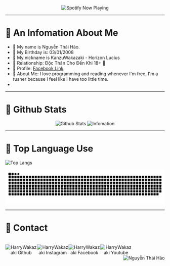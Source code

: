 <p align="center">
    <img src="https://now-playing-on-spotify.vercel.app/api/spotify" alt="Spotify Now Playing" width="350"/></a>
</p>

<hr>

# 👑 An Infomation About Me

-   👀 My name is Nguyễn Thái Hảo.
-   🎂 My Birthday is: 03/01/2008
-   👑 My nickname is KanzuWakazaki - Horizon Lucius
-   💓 Relationship: Độc Thân Cho Đến Khi 18+ 👀
-   🌟 Profile: [Facebook Link](https://www.facebook.com/Lazic.Kanzu)
-   💎 About Me: I love programming and reading whenever I'm free, I'm a rusher because I feel like I have too little time.
-   
<hr>

# 👑 Github Stats

<p align="center">
<img src="https://github-readme-stats.vercel.app/api?username=HarryWakazaki&include_all_commits=true&count_private=true&show_icons=true&custom_title=Nguy%E1%BB%85n%20Th%C3%A1i%20H%E1%BA%A3o%20Stats&line_height=20&title_color=7A7ADB&icon_color=2234AE&text_color=D3D3D3&bg_color=0,000000,130F40" alt = "Github Stats">
<img width="200" src="https://github-profile-trophy.vercel.app/?username=HarryWakazaki&column=8&theme=onedark&no-frame=true" alt = "Infomation">
</p>

<hr>

# 👑 Top Language Use

![Top Langs](https://github-readme-stats.vercel.app/api/top-langs/?username=HarryWakazaki&text_color=daf7dc&bg_color=151515)

![](https://github.com/Platane/snk/raw/output/github-contribution-grid-snake.svg)

<hr>

# 👑 Contact
<p align="center">
</br>
<a href="https://github.com/HarryWakazaki">
  <img align="left" alt="HarryWakazaki Github" width="100" src="https://cdn.jsdelivr.net/npm/simple-icons@v3/icons/github.svg" />
</a>
<a href="https://www.instagram.com/lazic.kanzu/">
  <img align="left" alt="HarryWakazaki Instagram" width="100" src="https://cdn.jsdelivr.net/npm/simple-icons@v3/icons/instagram.svg" />
</a>
<a href="https://www.facebook.com/Lazic.Kanzu">
  <img align="left" alt="HarryWakazaki Facebook" width="100" src="https://cdn.jsdelivr.net/npm/simple-icons@v3/icons/facebook.svg" />
</a>
<a href="http://www.youtube.com/channel/UC5G72dYskA9X8bQxpPDErsg">
  <img align="left" alt="HarryWakazaki Youtube" width="100" src="https://cdn.jsdelivr.net/npm/simple-icons@v3/icons/youtube.svg" />
</a>
<p align="right">
<img src="https://komarev.com/ghpvc/?username=HarryWakazaki&label=T%E1%BB%95ng%20Ng%C6%B0%E1%BB%9Di%20Tham%20Quan&color=0e75b6&style=flat" alt="Nguyễn Thái Hảo" /> </p>
